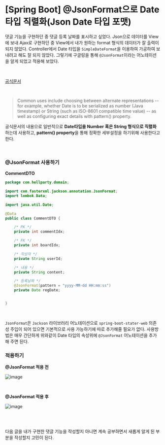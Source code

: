 # [Spring Boot] @JsonFormat으로 Date 타입 직렬화(Json Date 타입 포맷)

댓글 기능을 구현하던 중 댓글 등록 날짜를 표시하고 싶었다.
Json으로 데이터를 View에 보내 Ajax로 구현하던 중 View에서 내가 원하는 format 형식의 데이터가 잘 출력이 되지 않았다.
Controller에서 Date 타입을 `SimpleDateFormat`을 이용하여 가공하여 보내려고 해도 잘 되지 않았다.
그렇기에 구글링을 통해 `@JsonFormat`이라는 어노테이션을 알게 되었고 적용해 보았다.

<br>

[공식문서](https://www.javadoc.io/doc/com.fasterxml.jackson.core/jackson-annotations/2.9.8/com/fasterxml/jackson/annotation/JsonFormat.html)

<br>

> Common uses include choosing between alternate representations -- for example, whether Date is to be serialized as number (Java timestamp) or String (such as ISO-8601 compatible time value) -- as well as configuring exact details with pattern() property.

공식문서의 내용으로 일반적으로 **Date타입을 Number 혹은 String 형식으로 직렬화** 하는데 사용하고,
**pattern() property**을 통해 정확한 세부설정을 하기위해 사용한다고 한다.

<br>

### @JsonFormat 사용하기


**CommentDTO**

```java
package com.hellparty.domain;

import com.fasterxml.jackson.annotation.JsonFormat;
import lombok.Data;

import java.util.Date;

@Data
public class CommentDTO {

    /* PK */
    private int commentIdx;

    /* FK */
    private int boardIdx;

    /* 작성자 */
    private String userId;

    /* 내용 */
    private String content;

    /* 등록날짜 */
    @JsonFormat(pattern = "yyyy-MM-dd HH:mm:ss")
    private Date regDate;


}

```

<br>

`JsonFormat`은 `Jackson` 라이브러리 어노테이션으로 
`spring-boot-stater-web` 의존성 주입이 되어 있으면 기본적으로 사용 가능하기에 따로 추가해줄 필요가 없다.
사용방법은 매우 간단하게 위와같이 Date 타입의 속성위에 `@JsonFormat` 어노테이션을 추가해 주면 된다.

### 적용하기

**@JsonFormat 적용 전**

![image](https://user-images.githubusercontent.com/73057935/175289104-69ef5865-ac34-4a95-a093-22fcc1a57293.png)

<br>

**@JsonFormat 적용 후**

![image](https://user-images.githubusercontent.com/73057935/175289370-31ac8969-028f-4ed9-9aa2-6d3e01ad9bc9.png)


<br>
<br>

다음 글을 내가 구현한 댓글 기능을 작성할지 아니면 계속 공부하면서 새롭게 알게 된 부분을 작성할지 고민이 된다.


